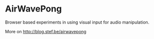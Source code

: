 AirWavePong
===========

Browser based experiments in using visual input for audio manipulation.

More on http://blog.stef.be/airwavepong
